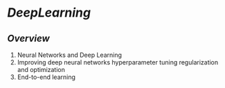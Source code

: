 # *DeepLearning*
## *Overview*
1. Neural Networks and Deep Learning
1. Improving deep neural networks hyperparameter tuning regularization and optimization
1. End-to-end learning

